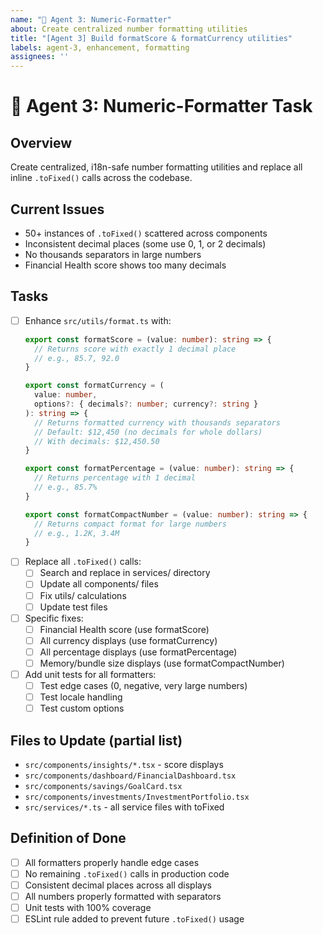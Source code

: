 ```yaml
---
name: "💯 Agent 3: Numeric-Formatter"
about: Create centralized number formatting utilities
title: "[Agent 3] Build formatScore & formatCurrency utilities"
labels: agent-3, enhancement, formatting
assignees: ''
---
```


# 💯 Agent 3: Numeric-Formatter Task

## Overview
Create centralized, i18n-safe number formatting utilities and replace all inline `.toFixed()` calls across the codebase.

## Current Issues
- 50+ instances of `.toFixed()` scattered across components
- Inconsistent decimal places (some use 0, 1, or 2 decimals)
- No thousands separators in large numbers
- Financial Health score shows too many decimals

## Tasks
- [ ] Enhance `src/utils/format.ts` with:
  ```typescript
  export const formatScore = (value: number): string => {
    // Returns score with exactly 1 decimal place
    // e.g., 85.7, 92.0
  }
  
  export const formatCurrency = (
    value: number, 
    options?: { decimals?: number; currency?: string }
  ): string => {
    // Returns formatted currency with thousands separators
    // Default: $12,450 (no decimals for whole dollars)
    // With decimals: $12,450.50
  }
  
  export const formatPercentage = (value: number): string => {
    // Returns percentage with 1 decimal
    // e.g., 85.7%
  }
  
  export const formatCompactNumber = (value: number): string => {
    // Returns compact format for large numbers
    // e.g., 1.2K, 3.4M
  }
  ```
- [ ] Replace all `.toFixed()` calls:
  - [ ] Search and replace in services/ directory
  - [ ] Update all components/ files
  - [ ] Fix utils/ calculations
  - [ ] Update test files
- [ ] Specific fixes:
  - [ ] Financial Health score (use formatScore)
  - [ ] All currency displays (use formatCurrency)
  - [ ] All percentage displays (use formatPercentage)
  - [ ] Memory/bundle size displays (use formatCompactNumber)
- [ ] Add unit tests for all formatters:
  - [ ] Test edge cases (0, negative, very large numbers)
  - [ ] Test locale handling
  - [ ] Test custom options

## Files to Update (partial list)
- `src/components/insights/*.tsx` - score displays
- `src/components/dashboard/FinancialDashboard.tsx`
- `src/components/savings/GoalCard.tsx`
- `src/components/investments/InvestmentPortfolio.tsx`
- `src/services/*.ts` - all service files with toFixed

## Definition of Done
- [ ] All formatters properly handle edge cases
- [ ] No remaining `.toFixed()` calls in production code
- [ ] Consistent decimal places across all displays
- [ ] All numbers properly formatted with separators
- [ ] Unit tests with 100% coverage
- [ ] ESLint rule added to prevent future `.toFixed()` usage 